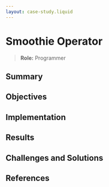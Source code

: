 ```yaml
---
layout: case-study.liquid
---
```


# Smoothie Operator

> **Role:** Programmer

## Summary

## Objectives

## Implementation

## Results

## Challenges and Solutions

## References
